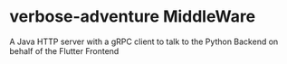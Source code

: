 # verbose-adventure MiddleWare

A Java HTTP server with a gRPC client to talk to the Python Backend on behalf of the Flutter Frontend
